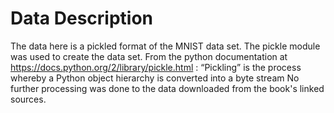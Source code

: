 # Data Description

The data here is a pickled format of the MNIST data set. The pickle module was used to create the data set.
From the python documentation at https://docs.python.org/2/library/pickle.html :
 “Pickling” is the process whereby a Python object hierarchy is converted into a byte stream
 No further processing was done to the data downloaded from the book's linked sources.
